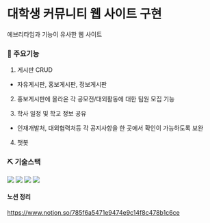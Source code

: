# 대학생 커뮤니티 웹 사이트 구현
에브리타임과 기능이 유사한 웹 사이트

### 🔎 주요기능
1. 게시판 CRUD
- 자유게시판, 홍보게시판, 정보게시판
2. 홍보게시판에 올라온 각 공모전/대외활동에 대한 팀원 모집 기능 
  
3. 학사 일정 및 학교 정보 공유
- 인재개발처, 대외협력처등 각 공지사항을 한 곳에서 확인이 가능하도록 보완
4. 챗봇
    
### ⛏ 기술스택
<img src="https://img.shields.io/badge/javascript-F7DF1E?style=for-the-badge&logo=javascript&logoColor=black">  <img src="https://img.shields.io/badge/css-1572B6?style=for-the-badge&logo=css3&logoColor=white">  <img src="https://img.shields.io/badge/html5-E34F26?style=for-the-badge&logo=html5&logoColor=white">  <img src="https://img.shields.io/badge/react-61DAFB?style=for-the-badge&logo=react&logoColor=black">

#### 노션 정리
https://www.notion.so/785f6a5471e9474e9c14f8c478b1c6ce
